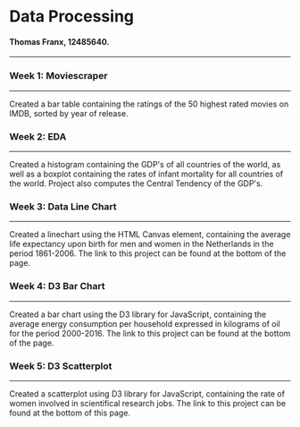 # Data Processing

#### Thomas Franx, 12485640.
------

### Week 1: Moviescraper
------
Created a bar table containing the ratings of the 50 highest rated movies on IMDB, sorted by year of release.

### Week 2: EDA
------
Created a histogram containing the GDP's of all countries of the world, as well as a boxplot containing the rates of infant mortality for all countries of the world. Project also computes the Central Tendency of the GDP's.

### Week 3: Data Line Chart
------
Created a linechart using the HTML Canvas element, containing the average life expectancy upon birth for men and women in the Netherlands in the period 1861-2006. The link to this project can be found at the bottom of the page.

### Week 4: D3 Bar Chart
------
Created a bar chart using the D3 library for JavaScript, containing the average energy consumption per household expressed in kilograms of oil for the period 2000-2016. The link to this project can be found at the bottom of the page.

### Week 5: D3 Scatterplot
------
Created a scatterplot using D3 library for JavaScript, containing the rate of women involved in scientifical research jobs. The link to this project can be found at the bottom of this page.
